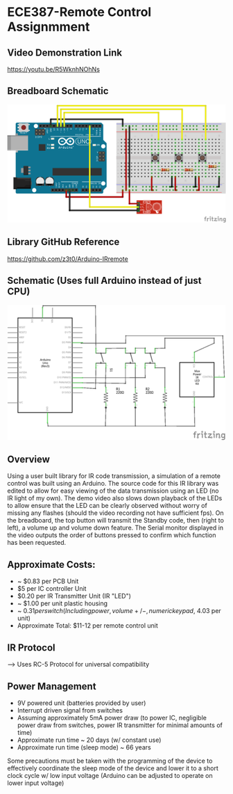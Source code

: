 # ECE387-Remote Control Assignmment

## Video Demonstration Link
https://youtu.be/R5WknhNOhNs

## Breadboard Schematic
![Breadboard Schematic](/RemoteControl.png)

## Library GitHub Reference
https://github.com/z3t0/Arduino-IRremote

## Schematic (Uses full Arduino instead of just CPU)
![Schematic](/RemoteControl_schem.png)

## Overview
Using a user built library for IR code transmission, a simulation of a remote control was built using an Arduino. The source code for this IR library was edited to allow for easy viewing of the data transmission using an LED (no IR light of my own). The demo video also slows down playback of the LEDs to allow ensure that the LED can be clearly observed without worry of missing any flashes (should the video recording not have sufficient fps). On the breadboard, the top button will transmit the Standby code, then (right to left), a volume up and volume down feature. The Serial monitor displayed in the video outputs the order of buttons pressed to confirm which function has been requested.

## Approximate Costs:
* ~ $0.83 per PCB Unit
* $5 per IC controller Unit
* $0.20 per IR Transmitter Unit (IR "LED")
* ~ $1.00 per unit plastic housing
* ~ $0.31 per switch (Including power, volume+/-, numeric keypad, ~$4.03 per unit)
* Approximate Total: $11-12 per remote control unit

## IR Protocol
--> Uses RC-5 Protocol for universal compatibility

## Power Management
* 9V powered unit (batteries provided by user)
* Interrupt driven signal from switches
* Assuming approximately 5mA power draw (to power IC, negligible power draw from switches, power IR transmitter for minimal amounts of time)
* Approximate run time ~ 20 days (w/ constant use)
* Approximate run time (sleep mode) ~ 66 years

Some precautions must be taken with the programming of the device to effectively coordinate the sleep mode of the device and lower it to a short clock cycle w/ low input voltage (Arduino can be adjusted to operate on lower input voltage)
